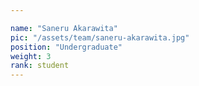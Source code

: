 ```yaml
---

name: "Saneru Akarawita"
pic: "/assets/team/saneru-akarawita.jpg"
position: "Undergraduate"
weight: 3
rank: student
---
```


